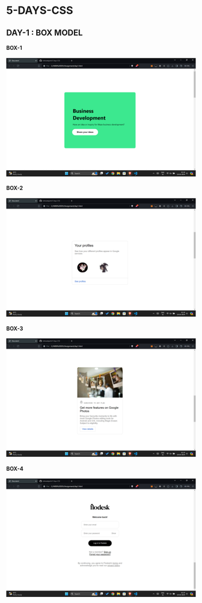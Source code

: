# 5-DAYS-CSS

## DAY-1 : BOX MODEL <br>


#### BOX-1
![BOX-1](day1/BOX-1.png) <br>


#### BOX-2
![BOX-2](day1/BOX-2.png) <br>


#### BOX-3
![BOX-3](day1/BOX-3.png) <br>


#### BOX-4
![BOX-4](day1/BOX-4.png) <br>
